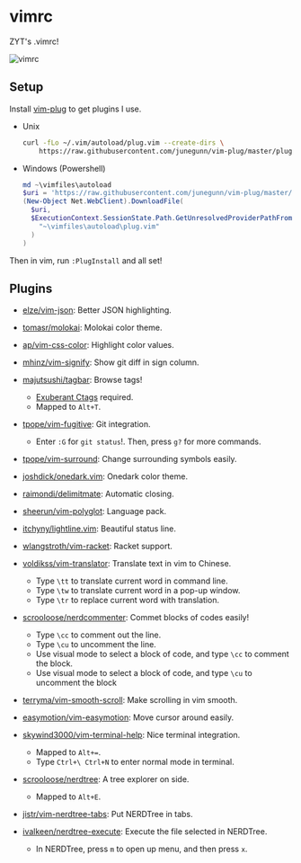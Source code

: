 # vimrc
ZYT's .vimrc!

![vimrc](https://s1.ax1x.com/2020/03/12/8VBpVI.png)

## Setup

Install [vim-plug](https://github.com/junegunn/vim-plug) to get plugins I use.

- Unix
    ```bash
    curl -fLo ~/.vim/autoload/plug.vim --create-dirs \
        https://raw.githubusercontent.com/junegunn/vim-plug/master/plug.vim
    ```

- Windows (Powershell)
    ```powershell
    md ~\vimfiles\autoload
    $uri = 'https://raw.githubusercontent.com/junegunn/vim-plug/master/plug.vim'
    (New-Object Net.WebClient).DownloadFile(
      $uri,
      $ExecutionContext.SessionState.Path.GetUnresolvedProviderPathFromPSPath(
        "~\vimfiles\autoload\plug.vim"
      )
    )
    ```

Then in vim, run ``:PlugInstall`` and all set!

## Plugins

- [elze/vim-json](https://github.com/elzr/vim-json): Better JSON highlighting.

- [tomasr/molokai](https://github.com/tomasr/molokai): Molokai color theme.

- [ap/vim-css-color](https://github.com/ap/vim-css-color): Highlight color values.

- [mhinz/vim-signify](https://github.com/mhinz/vim-signify): Show git diff in sign column.

- [majutsushi/tagbar](https://github.com/majutsushi/tagbar): Browse tags!
    - [Exuberant Ctags](http://ctags.sourceforge.net/) required.
    - Mapped to `Alt+T`.

- [tpope/vim-fugitive](https://github.com/tpope/vim-fugitive): Git integration.
    - Enter `:G` for `git status`!. Then, press `g?` for more commands.

- [tpope/vim-surround](https://github.com/tpope/vim-surround): Change surrounding symbols easily.

- [joshdick/onedark.vim](https://github.com/joshdick/onedark.vim): Onedark color theme.

- [raimondi/delimitmate](https://github.com/Raimondi/delimitMate): Automatic closing.

- [sheerun/vim-polyglot](https://github.com/sheerun/vim-polyglot): Language pack.

- [itchyny/lightline.vim](https://github.com/itchyny/lightline.vim): Beautiful status line.

- [wlangstroth/vim-racket](https://github.com/wlangstroth/vim-racket): Racket support.

- [voldikss/vim-translator](https://github.com/voldikss/vim-translator): Translate text in vim to Chinese.
    - Type `\tt` to translate current word in command line.
    - Type `\tw` to translate current word in a pop-up window.
    - Type `\tr` to replace current word with translation.

- [scrooloose/nerdcommenter](https://github.com/preservim/nerdcommenter): Commet blocks of codes easily!
    - Type `\cc` to comment out the line.
    - Type `\cu` to uncomment the line.
    - Use visual mode to select a block of code, and type `\cc` to comment the block.
    - Use visual mode to select a block of code, and type `\cu` to uncomment the block

- [terryma/vim-smooth-scroll](https://github.com/terryma/vim-smooth-scroll): Make scrolling in vim smooth.

- [easymotion/vim-easymotion](https://github.com/easymotion/vim-easymotion): Move cursor around easily.

- [skywind3000/vim-terminal-help](https://github.com/skywind3000/vim-terminal-help): Nice terminal integration.
    - Mapped to `Alt+=`.
    - Type `Ctrl+\ Ctrl+N` to enter normal mode in terminal.

- [scrooloose/nerdtree](https://github.com/preservim/nerdtree): A tree explorer on side.
    - Mapped to `Alt+E`.

- [jistr/vim-nerdtree-tabs](https://github.com/jistr/vim-nerdtree-tabs): Put NERDTree in tabs.

- [ivalkeen/nerdtree-execute](https://github.com/ivalkeen/nerdtree-execute): Execute the file selected in NERDTree.
    - In NERDTree, press `m` to open up menu, and then press `x`.
